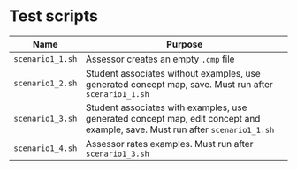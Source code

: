 # Test scripts

Name|Purpose
---|---
`scenario1_1.sh`|Assessor creates an empty `.cmp` file
`scenario1_2.sh`|Student associates without examples, use generated concept map, save. Must run after `scenario1_1.sh`
`scenario1_3.sh`|Student associates with examples, use generated concept map, edit concept and example, save. Must run after `scenario1_1.sh`
`scenario1_4.sh`|Assessor rates examples. Must run after `scenario1_3.sh`